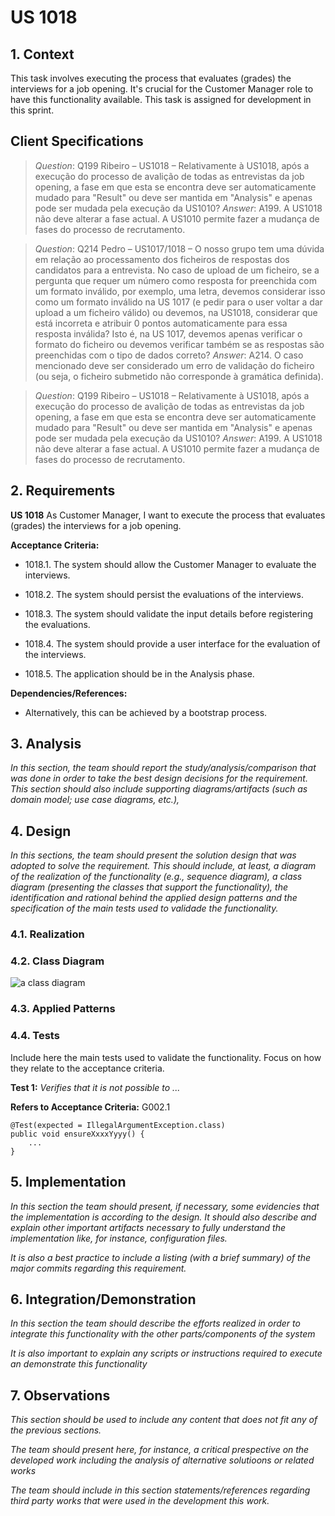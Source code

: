# US 1018

## 1. Context

This task involves executing the process that evaluates (grades) the interviews for a job opening. 
It's crucial for the Customer Manager role to have this functionality available. 
This task is assigned for development in this sprint.

## Client Specifications

> *Question*: Q199 Ribeiro – US1018 – Relativamente à US1018, após a execução do
>processo de avalição de todas as entrevistas da job opening, a fase em que
>esta se encontra deve ser automaticamente mudado para "Result" ou deve ser
>mantida em "Analysis" e apenas pode ser mudada pela execução da US1010?
> *Answer*: A199. A US1018 não deve alterar a fase actual. A US1010 permite fazer a mudança de
>fases do processo de recrutamento.

> *Question*: Q214 Pedro – US1017/1018 – O nosso grupo tem uma dúvida em relação ao
>processamento dos ficheiros de respostas dos candidatos para a entrevista.
>No caso de upload de um ficheiro, se a pergunta que requer um número
>como resposta for preenchida com um formato inválido, por exemplo, uma
>letra, devemos considerar isso como um formato inválido na US 1017 (e pedir
>para o user voltar a dar upload a um ficheiro válido) ou devemos, na US1018,
>considerar que está incorreta e atribuir 0 pontos automaticamente para essa
>resposta inválida? Isto é, na US 1017, devemos apenas verificar o formato do
>ficheiro ou devemos verificar também se as respostas são preenchidas com
>o tipo de dados correto?
> *Answer*: A214. O caso mencionado deve ser considerado um erro de validação do ficheiro (ou seja,
>o ficheiro submetido não corresponde à gramática definida).

> *Question*: Q199 Ribeiro – US1018 – Relativamente à US1018, após a execução do
>processo de avalição de todas as entrevistas da job opening, a fase em que
>esta se encontra deve ser automaticamente mudado para "Result" ou deve ser
>mantida em "Analysis" e apenas pode ser mudada pela execução da US1010?
> *Answer*: A199. A US1018 não deve alterar a fase actual. A US1010 permite fazer a mudança de
>fases do processo de recrutamento.

## 2. Requirements

**US 1018** As Customer Manager, I want to execute the process that evaluates (grades) the interviews for a job opening.

**Acceptance Criteria:**

- 1018.1. The system should allow the Customer Manager to evaluate the interviews.

- 1018.2. The system should persist the evaluations of the interviews.

- 1018.3. The system should validate the input details before registering the evaluations.

- 1018.4. The system should provide a user interface for the evaluation of the interviews.

- 1018.5. The application should be in the Analysis phase.

**Dependencies/References:**

* Alternatively, this can be achieved by a bootstrap process.


## 3. Analysis

*In this section, the team should report the study/analysis/comparison that was done in order to take the best design decisions for the requirement. This section should also include supporting diagrams/artifacts (such as domain model; use case diagrams, etc.),*

## 4. Design

*In this sections, the team should present the solution design that was adopted to solve the requirement. This should include, at least, a diagram of the realization of the functionality (e.g., sequence diagram), a class diagram (presenting the classes that support the functionality), the identification and rational behind the applied design patterns and the specification of the main tests used to validade the functionality.*

### 4.1. Realization

### 4.2. Class Diagram

![a class diagram](class-diagram-01.svg "A Class Diagram")

### 4.3. Applied Patterns

### 4.4. Tests

Include here the main tests used to validate the functionality. Focus on how they relate to the acceptance criteria.

**Test 1:** *Verifies that it is not possible to ...*

**Refers to Acceptance Criteria:** G002.1


```
@Test(expected = IllegalArgumentException.class)
public void ensureXxxxYyyy() {
	...
}
````

## 5. Implementation

*In this section the team should present, if necessary, some evidencies that the implementation is according to the design. It should also describe and explain other important artifacts necessary to fully understand the implementation like, for instance, configuration files.*

*It is also a best practice to include a listing (with a brief summary) of the major commits regarding this requirement.*

## 6. Integration/Demonstration

*In this section the team should describe the efforts realized in order to integrate this functionality with the other parts/components of the system*

*It is also important to explain any scripts or instructions required to execute an demonstrate this functionality*

## 7. Observations

*This section should be used to include any content that does not fit any of the previous sections.*

*The team should present here, for instance, a critical prespective on the developed work including the analysis of alternative solutioons or related works*

*The team should include in this section statements/references regarding third party works that were used in the development this work.*